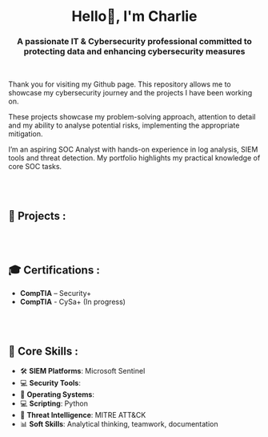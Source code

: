 <h1 align="center">Hello👋,  I'm Charlie</h1>
<h3 align="center">A passionate IT & Cybersecurity professional committed to protecting data and enhancing cybersecurity measures</h3>
 <br />


 Thank you for visiting my Github page. This repository allows me to showcase my cybersecurity journey and the projects I have been working on.

 
 These projects showcase my problem-solving approach, attention to detail and my ability to analyse potential risks, implementing the appropriate mitigation.

 I’m an aspiring SOC Analyst with hands-on experience in log analysis, SIEM tools and threat detection. My portfolio highlights my practical knowledge of core SOC tasks.

 



 <br />
 <br />


<h2>📁 Projects :</h2>




 <br />
 <br />

<h2>🎓 Certifications :</h2>

- **CompTIA** – Security+
- **CompTIA** - CySa+ (In progress)



 <br />
 <br />
 

<h2>🧰 Core Skills :</h2>

- 🛠️ **SIEM Platforms**: Microsoft Sentinel
- 💻 **Security Tools**:  
- 🐧 **Operating Systems**:  
- 💻 **Scripting**: Python 
- 🧠 **Threat Intelligence**: MITRE ATT&CK  
- 📊 **Soft Skills**: Analytical thinking, teamwork, documentation

 <br />

